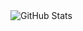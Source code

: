 <img align="center" alt="GitHub Stats" src="https://github-readme-stats.vercel.app/api?theme=radical&username=ShenDezhou&show_icons=true&include_all_commits=true" />
